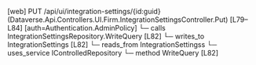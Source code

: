 [web] PUT /api/ui/integration-settings/{id:guid}  (Dataverse.Api.Controllers.UI.Firm.IntegrationSettingsController.Put)  [L79–L84] [auth=Authentication.AdminPolicy]
  └─ calls IntegrationSettingsRepository.WriteQuery [L82]
  └─ writes_to IntegrationSettings [L82]
    └─ reads_from IntegrationSettingss
  └─ uses_service IControlledRepository<IntegrationSettings>
    └─ method WriteQuery [L82]

